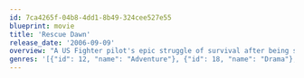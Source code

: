 ```yaml
---
id: 7ca4265f-04b8-4dd1-8b49-324cee527e55
blueprint: movie
title: 'Rescue Dawn'
release_date: '2006-09-09'
overview: "A US Fighter pilot's epic struggle of survival after being shot down on a mission over Laos during the Vietnam War."
genres: '[{"id": 12, "name": "Adventure"}, {"id": 18, "name": "Drama"}, {"id": 10752, "name": "War"}]'
---
```

